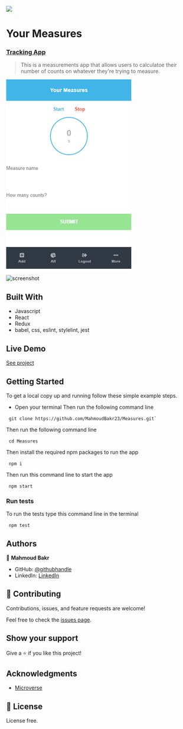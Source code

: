 ![](https://img.shields.io/badge/Microverse-blueviolet)

# Your Measures
### [Tracking App](https://www.notion.so/Final-Capstone-Project-Tracking-App-22e454da738c46efaf17721826841772)
> This is a measurements app that allows users to calculatoe their number of counts on whatever they're trying to measure.

 ![screenshot](./src/Screenshot1.png)
 
 ![screenshot](./src/Screensho3.png)

## Built With

- Javascript
- React
- Redux
- babel, css, eslint, stylelint, jest

## Live Demo

[See project](https://quotexquote.herokuapp.com/)

## Getting Started

To get a local copy up and running follow these simple example steps.

- Open your terminal
Then run the following command line
```
 git clone https://github.com/MahmoudBakr23/Measures.git`
```
Then run the following command line
```
 cd Measures
```
Then install the required npm packages to run the app
```
 npm i
```
Then run this command line to start the app
```
 npm start
 ```

### Run tests
To run the tests type this command line in the terminal
```
 npm test
```

## Authors

👤 **Mahmoud Bakr**

- GitHub: [@githubhandle](https://github.com/MahmoudBakr23)
- LinkedIn: [LinkedIn](https://www.linkedin.com/in/m-bakr/)

## 🤝 Contributing

Contributions, issues, and feature requests are welcome!

Feel free to check the [issues page](https://github.com/MahmoudBakr23/Measures/issues).

## Show your support

Give a ⭐️ if you like this project!

## Acknowledgments

- [Microverse](https://www.microverse.org/)

## 📝 License

License free.